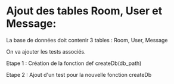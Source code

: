 # Ajout des tables Room, User et Message:

La base de données doit contenir 3 tables : Room, User, Message

On va ajouter les tests associés.

Etape 1 :
Création de la fonction def createDb(db_path)

Etape 2 : 
Ajout d'un test pour la nouvelle fonction createDb

